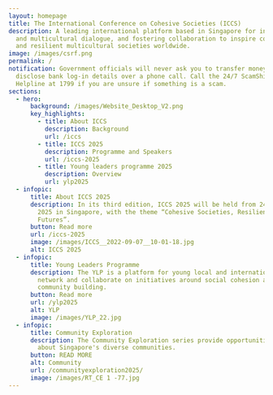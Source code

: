 ```yaml
---
layout: homepage
title: The International Conference on Cohesive Societies (ICCS)
description: A leading international platform based in Singapore for interfaith
  and multicultural dialogue, and fostering collaboration to inspire cohesive
  and resilient multicultural societies worldwide.
image: /images/csrf.png
permalink: /
notification: Government officials will never ask you to transfer money or
  disclose bank log-in details over a phone call. Call the 24/7 ScamShield
  Helpline at 1799 if you are unsure if something is a scam.
sections:
  - hero:
      background: /images/Website_Desktop_V2.png
      key_highlights:
        - title: About ICCS
          description: Background
          url: /iccs
        - title: ICCS 2025
          description: Programme and Speakers
          url: /iccs-2025
        - title: Young leaders programme 2025
          description: Overview
          url: ylp2025
  - infopic:
      title: About ICCS 2025
      description: In its third edition, ICCS 2025 will be held from 24th to 26th June
        2025 in Singapore, with the theme “Cohesive Societies, Resilient
        Futures”.
      button: Read more
      url: /iccs-2025
      image: /images/ICCS__2022-09-07__10-01-18.jpg
      alt: ICCS 2025
  - infopic:
      title: Young Leaders Programme
      description: The YLP is a platform for young local and international leaders to
        network and collaborate on initiatives around social cohesion and
        community building.
      button: Read more
      url: /ylp2025
      alt: YLP
      image: /images/YLP_22.jpg
  - infopic:
      title: Community Exploration
      description: The Community Exploration series provide opportunities to learn
        about Singapore's diverse communities.
      button: READ MORE
      alt: Community
      url: /communityexploration2025/
      image: /images/RT_CE 1 -77.jpg
---
```


